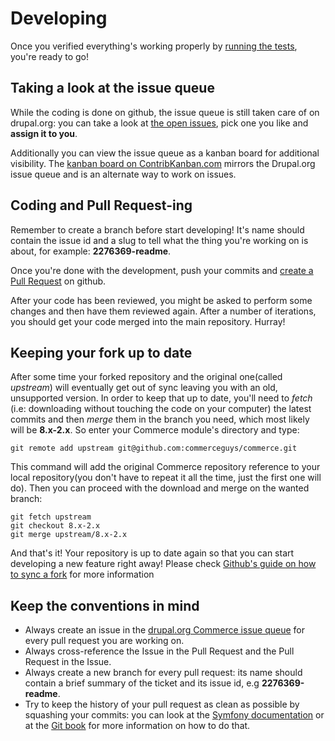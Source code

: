 # Developing

Once you verified everything's working properly by [running the tests](testing.md), you're ready to go!


## Taking a look at the issue queue

While the coding is done on github, the issue queue is still taken care of on drupal.org: you can take a look at [the open issues](https://www.drupal.org/project/issues/search/commerce?assigned=&submitted=&project_issue_followers=&status[0]=Open&version[0]=8.x&issue_tags_op=%3D&issue_tags=&text=&&&&order=field_issue_priority&sort=desc
), pick one you like and **assign it to you**.

Additionally you can view the issue queue as a kanban board for additional visibility. The [kanban board on ContribKanban.com](https://contribkanban.com/board/commerce2x) mirrors the Drupal.org issue queue and is an alternate way to work on issues.

## Coding and Pull Request-ing

Remember to create a branch before start developing! It's name should contain the issue id and a slug to tell what the thing you're working on is about, for example: **2276369-readme**.

Once you're done with the development, push your commits and [create a Pull Request](https://help.github.com/articles/using-pull-requests#initiating-the-pull-request) on github.

After your code has been reviewed, you might be asked to perform some changes and then have them reviewed again. After a number of iterations, you should get your code merged into the main repository. Hurray!

## Keeping your fork up to date

After some time your forked repository and the original one(called *upstream*) will eventually get out of sync leaving you with an old, unsupported version. In order to keep that up to date, you'll need to *fetch* (i.e: downloading without touching the code on your computer) the latest commits and then *merge* them in the branch you need, which most likely will be **8.x-2.x**. So enter your Commerce module's directory and type:

    git remote add upstream git@github.com:commerceguys/commerce.git

This command will add the original Commerce repository reference to your local repository(you don't have to repeat it all the time, just the first one will do).
Then you can proceed with the download and merge on the wanted branch:

    git fetch upstream
    git checkout 8.x-2.x
    git merge upstream/8.x-2.x

And that's it! Your repository is up to date again so that you can start developing a new feature right away! Please check [Github's guide on how to sync a fork](https://help.github.com/articles/syncing-a-fork) for more information

## Keep the conventions in mind

* Always create an issue in the [drupal.org Commerce issue queue](http://drupal.org/project/issues/commerce)
  for every pull request you are working on.
* Always cross-reference the Issue in the Pull Request and the Pull Request in
  the Issue.
* Always create a new branch for every pull request: its name should contain a
  brief summary of the ticket and its issue id, e.g **2276369-readme**.
* Try to keep the history of your pull request as clean as possible by squashing
  your commits: you can look at the [Symfony documentation](http://symfony.com/doc/current/cmf/contributing/commits.html)
  or at the [Git book](http://git-scm.com/book/en/Git-Tools-Rewriting-History#Changing-Multiple-Commit-Messages)
  for more information on how to do that.
